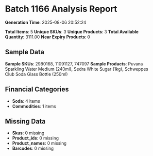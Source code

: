 # Batch 1166 Analysis Report

**Generation Time**: 2025-08-06 20:52:24

**Total Items**: 5
**Unique SKUs**: 3
**Unique Products**: 3
**Total Available Quantity**: 3111.00
**Near Expiry Products**: 0

## Sample Data
**Sample SKUs**: 2980168, 11091127, 747097
**Sample Products**: Puvana Sparkling Water Medium (240ml), Sedra White Sugar (1kg), Schweppes Club Soda Glass Bottle (250ml)

## Financial Categories
- **Soda**: 4 items
- **Commodities**: 1 items

## Missing Data
- **Skus**: 0 missing
- **Product_ids**: 0 missing
- **Product_names**: 0 missing
- **Barcodes**: 0 missing
